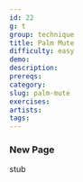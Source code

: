 ```yaml
---
id: 22
g: t
group: technique
title: Palm Mute
difficulty: easy
demo: 
description:
prereqs: 
category: 
slug: palm-mute
exercises:
artists: 
tags: 
---
```


### New Page

stub
